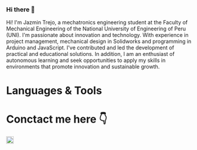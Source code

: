 ### Hi there 👋

Hi! I'm Jazmin Trejo, a mechatronics engineering student at the Faculty of Mechanical Engineering of the National University of Engineering of Peru (UNI). 
I'm passionate about innovation and technology. With experience in project management, mechanical design in Solidworks and programming in Arduino and JavaScript. 
I've contributed and led the development of practical and educational solutions. In addition, I am an enthusiast of autonomous learning and seek opportunities to apply my skills in environments that promote innovation and sustainable growth.

# Languages & Tools

# Conctact me here 👇
[<img src="https://camo.githubusercontent.com/639ab4b5844d0da18505fe7d2468867cd6d87fbe976e5ba84cd512029a5e82d4/68747470733a2f2f696d672e736869656c64732e696f2f62616467652f2d507974686f6e253230332d626c75653f6c6f676f3d707974686f6e266c6f676f436f6c6f723d7768697465267374796c653d666c6174" width="20" height="20">](https://www.linkedin.com/in/jazmintrejoperez/)
